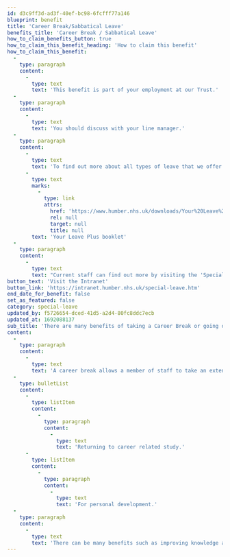 ```yaml
---
id: d3c9ff3d-ad3f-40ef-bc98-6fcfff77a146
blueprint: benefit
title: 'Career Break/Sabbatical Leave'
benefits_title: 'Career Break / Sabbatical Leave'
how_to_claim_benefits_button: true
how_to_claim_this_benefit_heading: 'How to claim this benefit'
how_to_claim_this_benefit:
  -
    type: paragraph
    content:
      -
        type: text
        text: 'This benefit is part of your employment at our Trust.'
  -
    type: paragraph
    content:
      -
        type: text
        text: 'You should discuss with your line manager.'
  -
    type: paragraph
    content:
      -
        type: text
        text: 'To find out more about all types of leave that we offer read the '
      -
        type: text
        marks:
          -
            type: link
            attrs:
              href: 'https://www.humber.nhs.uk/downloads/Your%20Leave%20Plus/Your_Leave_Plus_Policy_Booklet.pdf'
              rel: null
              target: null
              title: null
        text: 'Your Leave Plus booklet'
  -
    type: paragraph
    content:
      -
        type: text
        text: "Current staff can find out more by visiting the 'Special Leave' pages on the Intranet."
button_text: 'Visit the Intranet'
button_link: 'https://intranet.humber.nhs.uk/special-leave.htm'
end_date_for_benefit: false
set_as_featured: false
category: special-leave
updated_by: f5726654-dced-41d5-a2d4-80fc8ddc7ecb
updated_at: 1692088137
sub_title: 'There are many benefits of taking a Career Break or going on Sabbatical Leave.'
content:
  -
    type: paragraph
    content:
      -
        type: text
        text: 'A career break allows a member of staff to take an extended period of leave from work. Sabbatical leave and career breaks may be requested for a range of reasons including, but not limited to: '
  -
    type: bulletList
    content:
      -
        type: listItem
        content:
          -
            type: paragraph
            content:
              -
                type: text
                text: 'Returning to career related study.'
      -
        type: listItem
        content:
          -
            type: paragraph
            content:
              -
                type: text
                text: 'For personal development.'
  -
    type: paragraph
    content:
      -
        type: text
        text: 'There can be many benefits such as improving knowledge and skills of experienced staff, reducing ‘burn out’ in mid-career and enhancing retention whilst creating a highly engaged workforce.'
---
```

